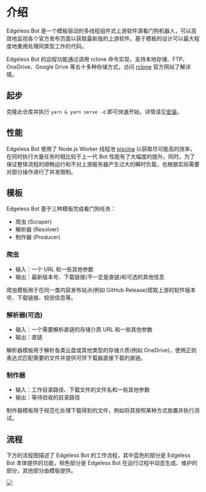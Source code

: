 # 介绍

Edgeless Bot 是一个模板驱动的多线程组件式上游软件源看门狗机器人，可以高效地监视各个官方发布页面以获取最新版的上游软件。基于模板的设计可以最大程度地重用处理同类型工作的代码。

Edgeless Bot 的远程功能通过调用 rclone 命令实现，支持本地存储、FTP、OneDrive、Google Drive 等五十多种存储方式，访问 [rclone](https://rclone.org/) 官方网站了解详情。

## 起步

克隆此仓库并执行 `yarn & yarn serve -d` 即可快速开始，详情请见[安装](usage.md)。

## 性能

Edgeless Bot 使用了 Node.js Worker 线程池 [piscina](https://github.com/piscinajs/piscina) 以获取尽可能高的效率，在同时执行大量任务时相比较于上一代 Bot 性能有了大幅度的提升。同时，为了保证整体流程的顺畅运行和不对上游服务器产生过大的瞬时负载，也根据实际需要对部分操作进行了并发限制。

## 模板

Edgeless Bot 基于三种模板完成看门狗任务：

- 爬虫 (Scraper)
- 解析器 (Resolver)
- 制作器 (Producer)

### 爬虫

- 输入：一个 URL 和一些其他参数
- 输出：最新版本号、下载链接(不一定是直链)和可选的其他信息

爬虫模板用于在同一类内容发布站点(例如 GitHub Release)爬取上游的软件版本号、下载链接、校验信息等。

### 解析器(可选)

- 输入：一个需要解析直链的存储介质 URL 和一些其他参数
- 输出：直链

解析器模板用于解析各类云盘或其他类型的存储介质(例如 OneDrive)，使用正则表达式匹配需要的文件并提供可供下载器直接下载的直链。

### 制作器

- 输入：工作目录路径、下载文件的文件名和一些其他参数
- 输出：等待验收的目录路径

制作器模板用于规范化处理下载得到的文件，例如将其按照某种方式放置并执行测试。

## 流程

下方的流程图描述了 Edgeless Bot 的工作流程，其中蓝色的部分是 Edgeless Bot 本体提供的功能，棕色部分是 Edgeless Bot 在运行过程中动态生成、维护的部分，其他部分由模板提供。

![](https://pineapple.edgeless.top/picbed/bot/bot-next.png)
